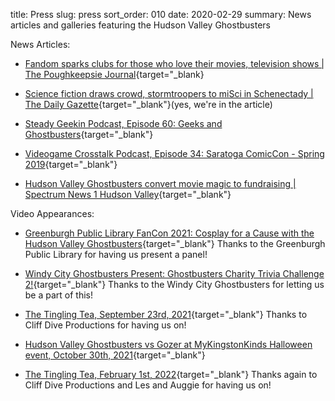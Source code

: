 title: Press
slug: press
sort_order: 010
date: 2020-02-29
summary: News articles and galleries featuring the Hudson Valley Ghostbusters

News Articles:

* [Fandom sparks clubs for those who love their movies, television shows | The Poughkeepsie Journal](https://www.poughkeepsiejournal.com/story/life/2018/06/21/hudson-valley-clubs-generate-fandom/714148002/){target="_blank}

* [Science fiction draws crowd, stormtroopers to miSci in Schenectady | The Daily Gazette](https://dailygazette.com/article/2019/08/10/science-fiction-draws-crowd-to-misci){target="_blank"}(yes, we're in the article)

* [Steady Geekin Podcast, Episode 60: Geeks and Ghostbusters](https://soundcloud.com/user-912529527/steady-geekin-ep-60-geeks-and-ghostbusters){target="_blank"}

* [Videogame Crosstalk Podcast, Episode 34: Saratoga ComicCon - Spring 2019](https://videogamecrosstalk.com/2019/05/02/ep-034-saratoga-comic-con-spring-2019/){target="_blank"}

* [Hudson Valley Ghostbusters convert movie magic to fundraising | Spectrum News 1 Hudson Valley](https://spectrumlocalnews.com/nys/hudson-valley/human-interest/2021/09/26/hudson-valley-ghostbusters-put-the-fun-in-fundraising?fbclid=IwAR1e-NR4H0ZwCCUsGUnIR-wutD8jmgOU9Gk8SOTztn4hrxNElwQTr0J_a98){target="_blank"}

Video Appearances:

* [Greenburgh Public Library FanCon 2021: Cosplay for a Cause with the Hudson Valley Ghostbusters](https://vimeo.com/618378231){target="_blank"} Thanks to the Greenburgh Public Library for having us present a panel!

* [Windy City Ghostbusters Present: Ghostbusters Charity Trivia Challenge 2!](https://www.youtube.com/watch?v=oX4iRXvJxOQ){target="_blank"} Thanks to the Windy City Ghostbusters for letting us be a part of this!

* [The Tingling Tea, September 23rd, 2021](https://www.youtube.com/watch?v=0ioJXNrvq7k){target="_blank"} Thanks to Cliff Dive Productions for having us on!

* [Hudson Valley Ghostbusters vs Gozer at MyKingstonKinds Halloween event, October 30th, 2021](https://www.youtube.com/watch?v=gnbZMUEzJU8){target="_blank"}

* [The Tingling Tea, February 1st, 2022](https://www.youtube.com/watch?v=iU6xVYErHTA){target="_blank"} Thanks again to Cliff Dive Productions and Les and Auggie for having us on!
